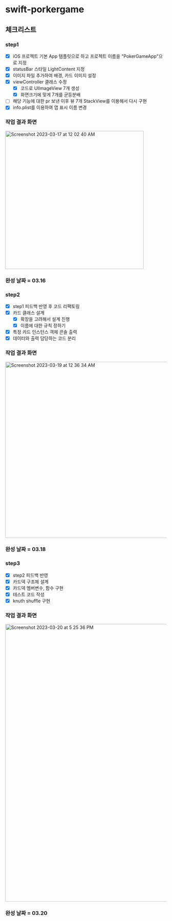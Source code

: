 # swift-porkergame

## 체크리스트

### step1
- [x] iOS 프로젝트 기본 App 템플릿으로 하고 프로젝트 이름을 "PokerGameApp"으로 지정
- [x] statusBar 스타일 LightContent 지정
- [x] 이미지 파일 추가하여 배경, 카드 이미지 설정
- [x] viewController 클래스 수정
    - [x] 코드로 UIImageView 7개 생성
    - [x] 화면크기에 맞게 7개를 균등분배
- [ ] 해당 기능에 대한 pr 보낸 이후 뷰 7개 StackView를 이용해서 다시 구현
- [x] info.plist를 이용하여 앱 표시 이름 변경
### 작업 결과 화면
<img width="432" alt="Screenshot 2023-03-17 at 12 02 40 AM" src="https://user-images.githubusercontent.com/57861751/225659119-7a42176a-8627-4b1e-96ea-deb1e6ed22c1.png">

### 완성 날짜 = 03.16

### step2
- [x] step1 피드백 반영 후 코드 리팩토링
- [x] 카드 클래스 설계
    - [x] 확장을 고려해서 설계 진행
    - [x] 이름에 대한 규칙 정하기
- [x] 특정 카드 인스턴스 객체 콘솔 출력
- [x] 데이터와 출력 담당하는 코드 분리

### 작업 결과 화면
<img width="551" alt="Screenshot 2023-03-19 at 12 36 34 AM" src="https://user-images.githubusercontent.com/57861751/226115663-1faa39b7-4144-4b20-b4c1-ccc980d5494f.png">

### 완성 날짜 = 03.18

### step3
- [x] step2 피드백 반영
- [x] 카드덱 구조체 설계
- [x] 카드덱 멤버변수, 함수 구현
- [x] 테스트 코드 작성
- [x] knuth shuffle 구현
### 작업 결과 화면
<img width="868" alt="Screenshot 2023-03-20 at 5 25 36 PM" src="https://user-images.githubusercontent.com/57861751/226285029-a1f9920f-989b-4d45-adb2-c9f0c51680cf.png">

### 완성 날짜 = 03.20
